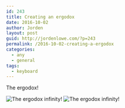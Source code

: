 ```yaml
---
id: 243
title: Creating an ergodox
date: 2016-10-02
author: Jorden
layout: post
guid: http://jordenlowe.com/?p=243
permalink: /2016-10-02-creating-a-ergodox
categories:
  - any
  - general
tags:
  - keyboard
---
```

The ergodox!

![The ergodox infinity!]({{site.url}}/upload/images/2016/290.jpg)
![The ergodox infinity!]({{site.url}}/upload/images/2016/292.jpg)
